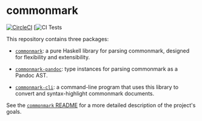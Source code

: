 # commonmark

[![CircleCI](https://circleci.com/gh/jgm/commonmark-hs.svg?style=svg)](https://circleci.com/gh/jgm/commonmark-hs)
[![CI
Tests](https://github.com/jgm/commonmark-hs/workflows/CI%20tests/badge.svg)

This repository contains three packages:

- [`commonmark`](commonmark/):
  a pure Haskell library for parsing commonmark,
  designed for flexibility and extensibility.

- [`commonmark-pandoc`](commonmark-pandoc/):
  type instances for parsing commonmark as a Pandoc AST.

- [`commonmark-cli`](commonmark-cli/): a
  command-line program that uses this library to convert
  and syntax-highlight commonmark documents.

See the [`commonmark` README](commonmark/) for a
more detailed description of the project's goals.

